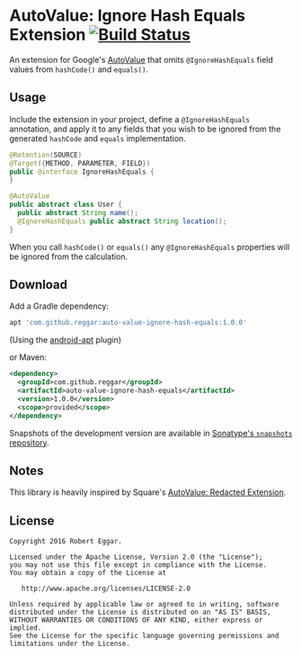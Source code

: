 # AutoValue: Ignore Hash Equals Extension [![Build Status](https://travis-ci.org/REggar/auto-value-ignore-hash-equals.svg?branch=master)](https://travis-ci.org/REggar/auto-value-ignore-hash-equals)
An extension for Google's [AutoValue](https://github.com/google/auto/tree/master/value) that omits
`@IgnoreHashEquals` field values from `hashCode()` and `equals()`.


## Usage

Include the extension in your project, define a `@IgnoreHashEquals` annotation, and apply it to any
fields that you wish to be ignored from the generated `hashCode` and `equals` implementation.

```java
@Retention(SOURCE)
@Target({METHOD, PARAMETER, FIELD})
public @interface IgnoreHashEquals {
}
```

```java
@AutoValue
public abstract class User {
  public abstract String name();
  @IgnoreHashEquals public abstract String location();
}
```

When you call `hashCode()` or `equals()` any `@IgnoreHashEquals` properties will be ignored from the
calculation.


## Download

Add a Gradle dependency:

```groovy
apt 'com.github.reggar:auto-value-ignore-hash-equals:1.0.0'
```
(Using the [android-apt](https://bitbucket.org/hvisser/android-apt) plugin)

or Maven:
```xml
<dependency>
  <groupId>com.github.reggar</groupId>
  <artifactId>auto-value-ignore-hash-equals</artifactId>
  <version>1.0.0</version>
  <scope>provided</scope>
</dependency>
```

Snapshots of the development version are available in [Sonatype's `snapshots` repository](https://oss.sonatype.org/content/repositories/snapshots/).


## Notes

This library is heavily inspired by Square's [AutoValue: Redacted Extension](https://github.com/square/auto-value-redacted).


## License

```
Copyright 2016 Robert Eggar.

Licensed under the Apache License, Version 2.0 (the "License");
you may not use this file except in compliance with the License.
You may obtain a copy of the License at

   http://www.apache.org/licenses/LICENSE-2.0

Unless required by applicable law or agreed to in writing, software
distributed under the License is distributed on an "AS IS" BASIS,
WITHOUT WARRANTIES OR CONDITIONS OF ANY KIND, either express or implied.
See the License for the specific language governing permissions and
limitations under the License.
```